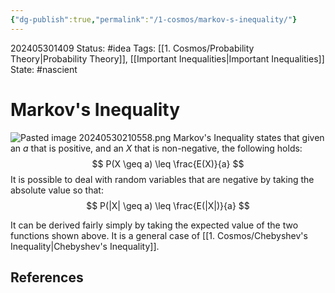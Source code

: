 ```yaml
---
{"dg-publish":true,"permalink":"/1-cosmos/markov-s-inequality/"}
---
```


202405301409
Status: #idea
Tags: [[1. Cosmos/Probability Theory\|Probability Theory]], [[Important Inequalities\|Important Inequalities]]
State: #nascient
# Markov's Inequality
![Pasted image 20240530210558.png](/img/user/3.%20Black%20Holes/Files/Pasted%20image%2020240530210558.png)
Markov's Inequality states that given an $a$ that is positive, and an $X$ that is non-negative, the following holds:
$$
P(X \geq a) \leq \frac{E(X)}{a}
$$
It is possible to deal with random variables that are negative by taking the absolute value so that:
$$
P(|X| \geq a) \leq \frac{E(|X|)}{a}
$$

It can be derived fairly simply by taking the expected value of the two functions shown above.
It is a general case of [[1. Cosmos/Chebyshev's Inequality\|Chebyshev's Inequality]].
## References
